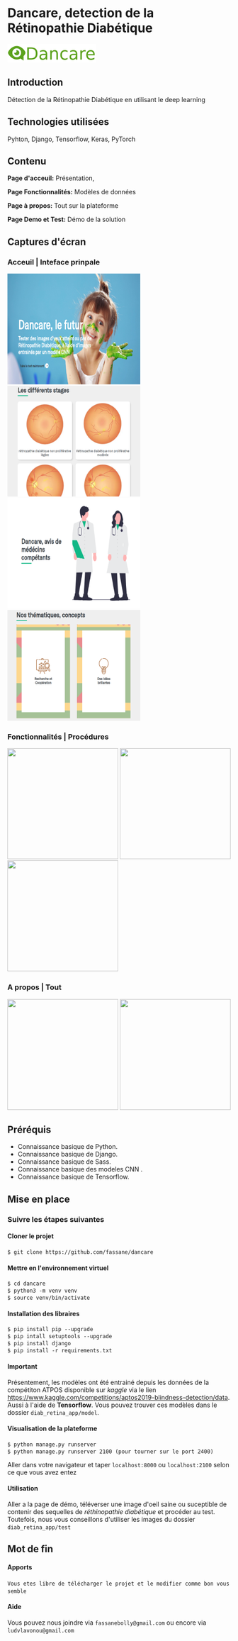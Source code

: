 
# Dancare, detection de la Rétinopathie Diabétique
![HeaderImage](github_images/logo.png) 


## Introduction
Détection de la Rétinopathie Diabétique en utilisant le deep learning



## Technologies utilisées
Pyhton, Django, Tensorflow, Keras, PyTorch


## Contenu

**Page d'acceuil:** Présentation, 

**Page Fonctionnalités:** Modèles de données

**Page à propos:** Tout sur la plateforme

**Page Demo et Test:** Démo de la solution


## Captures d'écran

### Acceuil | Inteface prinpale
<p align = "left" >
  <img width="300" height="250" src="github_images/home-1.png">
  <img width="300" height="250"  src="github_images/home-2.png"> 
  <img width="300" height="250" src="github_images/home-3.png"> 
  <img width="300" height="250" src="github_images/home-4.png"> 
</p>

### Fonctionnalités | Procédures
<p align = "left" >
  <img width="250" height="250" src="github_images/ ">
  <img width="250" height="250"  src="github_images/ "> 
  <img width="250" height="250" src="github_images/ "> 
</p>

### A propos | Tout 
<p align = "left" >
  <img width="250" height="250" src="github_images/prechat.jpeg">
  <img width="250" height="250"  src="github_images/chat.jpeg"> 
</p>



## Préréquis

* Connaissance basique de Python.
* Connaissance basique de Django.
* Connaissance basique de Sass.
* Connaissance basique des modeles CNN .
* Connaissance basique de Tensorflow.



## Mise en place

### Suivre les étapes suivantes

#### Cloner le projet
```
$ git clone https://github.com/fassane/dancare
```

#### Mettre en l'environnement virtuel
```
$ cd dancare
$ python3 -m venv venv
$ source venv/bin/activate
```

#### Installation des libraires
```
$ pip install pip --upgrade
$ pip intall setuptools --upgrade
$ pip install django
$ pip install -r requirements.txt
```


#### Important

Présentement, les modèles ont été entrainé depuis les données de la compétiton
ATPOS disponible sur *kaggle* via le lien https://www.kaggle.com/competitions/aptos2019-blindness-detection/data. Aussi à l'aide de **Tensorflow**. 
Vous pouvez trouver ces modèles dans le dossier `diab_retina_app/model`.


#### Visualisation de la plateforme
```
$ python manage.py runserver
$ python manage.py runserver 2100 (pour tourner sur le port 2400)
```
Aller dans votre navigateur et taper `localhost:8000` ou `localhost:2100` selon
ce que vous avez entez


#### Utilisation

Aller a la page de démo, téléverser une image d'oeil saine ou suceptible de
contenir des sequelles de *réthinopathie diabétique* et procéder au test.
Toutefois, nous vous conseillons d'utiliser les images du dossier 
`diab_retina_app/test`



## Mot de fin

#### Apports
`Vous etes libre de télécharger le projet et le modifier comme bon vous semble`

#### Aide
Vous pouvez nous joindre via `fassanebolly@gmail.com` ou encore via
`ludvlavonou@gmail.com`


